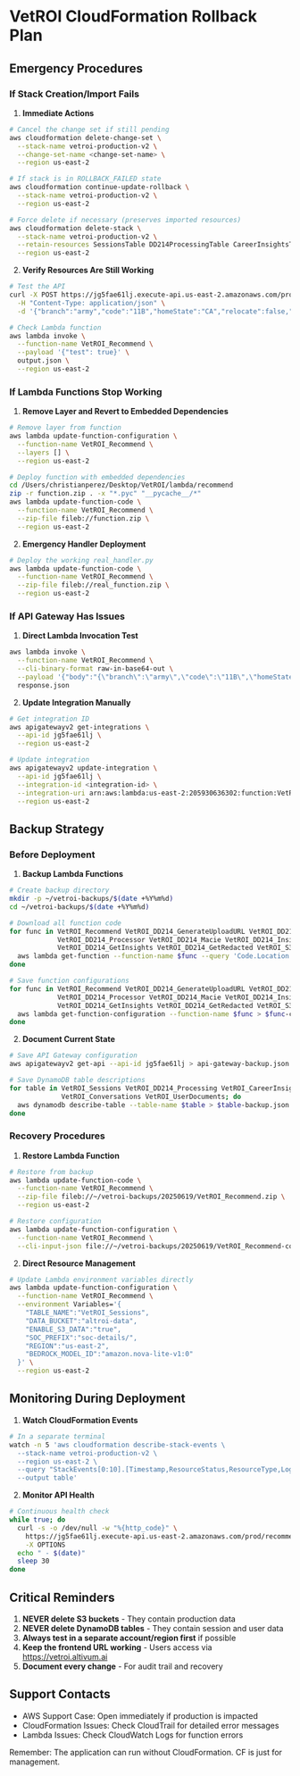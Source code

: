 # VetROI CloudFormation Rollback Plan

## Emergency Procedures

### If Stack Creation/Import Fails

1. **Immediate Actions**
```bash
# Cancel the change set if still pending
aws cloudformation delete-change-set \
  --stack-name vetroi-production-v2 \
  --change-set-name <change-set-name> \
  --region us-east-2

# If stack is in ROLLBACK_FAILED state
aws cloudformation continue-update-rollback \
  --stack-name vetroi-production-v2 \
  --region us-east-2

# Force delete if necessary (preserves imported resources)
aws cloudformation delete-stack \
  --stack-name vetroi-production-v2 \
  --retain-resources SessionsTable DD214ProcessingTable CareerInsightsTable \
  --region us-east-2
```

2. **Verify Resources Are Still Working**
```bash
# Test the API
curl -X POST https://jg5fae61lj.execute-api.us-east-2.amazonaws.com/prod/recommend \
  -H "Content-Type: application/json" \
  -d '{"branch":"army","code":"11B","homeState":"CA","relocate":false,"education":"high_school"}'

# Check Lambda function
aws lambda invoke \
  --function-name VetROI_Recommend \
  --payload '{"test": true}' \
  output.json \
  --region us-east-2
```

### If Lambda Functions Stop Working

1. **Remove Layer and Revert to Embedded Dependencies**
```bash
# Remove layer from function
aws lambda update-function-configuration \
  --function-name VetROI_Recommend \
  --layers [] \
  --region us-east-2

# Deploy function with embedded dependencies
cd /Users/christianperez/Desktop/VetROI/lambda/recommend
zip -r function.zip . -x "*.pyc" "__pycache__/*"
aws lambda update-function-code \
  --function-name VetROI_Recommend \
  --zip-file fileb://function.zip \
  --region us-east-2
```

2. **Emergency Handler Deployment**
```bash
# Deploy the working real_handler.py
aws lambda update-function-code \
  --function-name VetROI_Recommend \
  --zip-file fileb://real_function.zip \
  --region us-east-2
```

### If API Gateway Has Issues

1. **Direct Lambda Invocation Test**
```bash
aws lambda invoke \
  --function-name VetROI_Recommend \
  --cli-binary-format raw-in-base64-out \
  --payload '{"body":"{\"branch\":\"army\",\"code\":\"11B\",\"homeState\":\"CA\",\"relocate\":false,\"education\":\"high_school\"}","requestContext":{"http":{"method":"POST"}}}' \
  response.json
```

2. **Update Integration Manually**
```bash
# Get integration ID
aws apigatewayv2 get-integrations \
  --api-id jg5fae61lj \
  --region us-east-2

# Update integration
aws apigatewayv2 update-integration \
  --api-id jg5fae61lj \
  --integration-id <integration-id> \
  --integration-uri arn:aws:lambda:us-east-2:205930636302:function:VetROI_Recommend \
  --region us-east-2
```

## Backup Strategy

### Before Deployment

1. **Backup Lambda Functions**
```bash
# Create backup directory
mkdir -p ~/vetroi-backups/$(date +%Y%m%d)
cd ~/vetroi-backups/$(date +%Y%m%d)

# Download all function code
for func in VetROI_Recommend VetROI_DD214_GenerateUploadURL VetROI_DD214_GetStatus \
            VetROI_DD214_Processor VetROI_DD214_Macie VetROI_DD214_Insights \
            VetROI_DD214_GetInsights VetROI_DD214_GetRedacted VetROI_S3_DD214_Trigger; do
  aws lambda get-function --function-name $func --query 'Code.Location' --output text | xargs wget -O $func.zip
done

# Save function configurations
for func in VetROI_Recommend VetROI_DD214_GenerateUploadURL VetROI_DD214_GetStatus \
            VetROI_DD214_Processor VetROI_DD214_Macie VetROI_DD214_Insights \
            VetROI_DD214_GetInsights VetROI_DD214_GetRedacted VetROI_S3_DD214_Trigger; do
  aws lambda get-function-configuration --function-name $func > $func-config.json
done
```

2. **Document Current State**
```bash
# Save API Gateway configuration
aws apigatewayv2 get-api --api-id jg5fae61lj > api-gateway-backup.json

# Save DynamoDB table descriptions
for table in VetROI_Sessions VetROI_DD214_Processing VetROI_CareerInsights \
             VetROI_Conversations VetROI_UserDocuments; do
  aws dynamodb describe-table --table-name $table > $table-backup.json
done
```

### Recovery Procedures

1. **Restore Lambda Function**
```bash
# Restore from backup
aws lambda update-function-code \
  --function-name VetROI_Recommend \
  --zip-file fileb://~/vetroi-backups/20250619/VetROI_Recommend.zip \
  --region us-east-2

# Restore configuration
aws lambda update-function-configuration \
  --function-name VetROI_Recommend \
  --cli-input-json file://~/vetroi-backups/20250619/VetROI_Recommend-config.json
```

2. **Direct Resource Management**
```bash
# Update Lambda environment variables directly
aws lambda update-function-configuration \
  --function-name VetROI_Recommend \
  --environment Variables='{
    "TABLE_NAME":"VetROI_Sessions",
    "DATA_BUCKET":"altroi-data",
    "ENABLE_S3_DATA":"true",
    "SOC_PREFIX":"soc-details/",
    "REGION":"us-east-2",
    "BEDROCK_MODEL_ID":"amazon.nova-lite-v1:0"
  }' \
  --region us-east-2
```

## Monitoring During Deployment

1. **Watch CloudFormation Events**
```bash
# In a separate terminal
watch -n 5 'aws cloudformation describe-stack-events \
  --stack-name vetroi-production-v2 \
  --region us-east-2 \
  --query "StackEvents[0:10].[Timestamp,ResourceStatus,ResourceType,LogicalResourceId,ResourceStatusReason]" \
  --output table'
```

2. **Monitor API Health**
```bash
# Continuous health check
while true; do
  curl -s -o /dev/null -w "%{http_code}" \
    https://jg5fae61lj.execute-api.us-east-2.amazonaws.com/prod/recommend \
    -X OPTIONS
  echo " - $(date)"
  sleep 30
done
```

## Critical Reminders

1. **NEVER delete S3 buckets** - They contain production data
2. **NEVER delete DynamoDB tables** - They contain session and user data
3. **Always test in a separate account/region first** if possible
4. **Keep the frontend URL working** - Users access via https://vetroi.altivum.ai
5. **Document every change** - For audit trail and recovery

## Support Contacts

- AWS Support Case: Open immediately if production is impacted
- CloudFormation Issues: Check CloudTrail for detailed error messages
- Lambda Issues: Check CloudWatch Logs for function errors

Remember: The application can run without CloudFormation. CF is just for management.